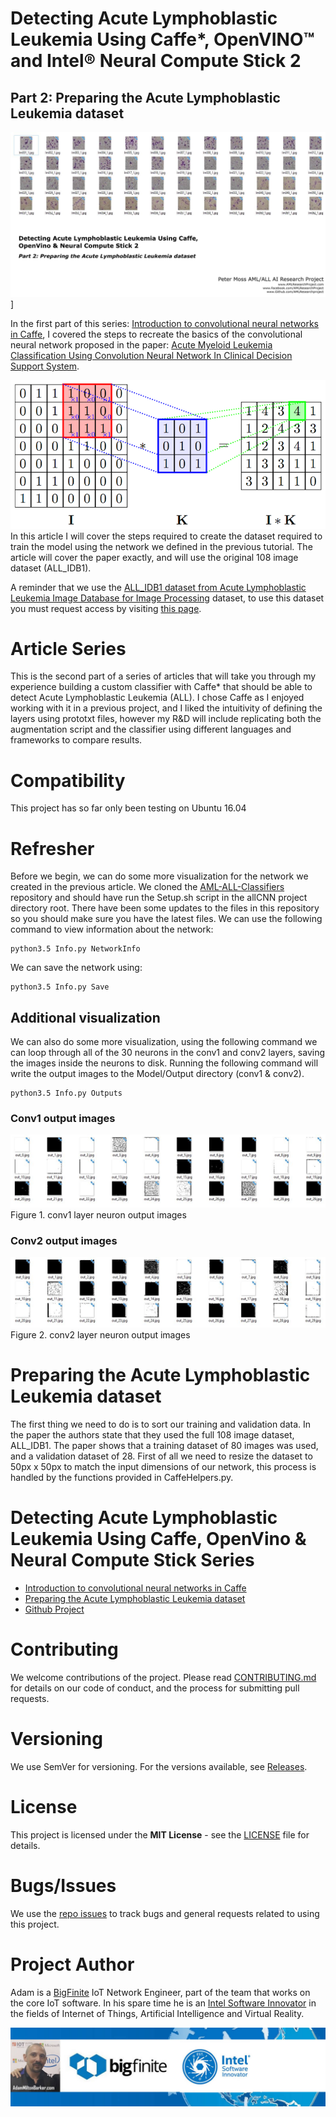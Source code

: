# Detecting Acute Lymphoblastic Leukemia Using Caffe*, OpenVINO™ and Intel® Neural Compute Stick 2
## Part 2: Preparing the Acute Lymphoblastic Leukemia dataset
![Detecting Acute Lymphoblastic Leukemia Using Caffe*, OpenVINO™ and Intel® Neural Compute Stick 2: Part 2](Media/Images/Part-2-Banner.png)  ]

In the first part of this series: [Introduction to convolutional neural networks in Caffe](https://github.com/AMLResearchProject/AML-ALL-Classifiers/blob/master/Python/_Caffe/allCNN/Caffe-Layers.md "Introduction to convolutional neural networks in Caffe"), I covered the steps to recreate the basics of the convolutional neural network proposed in the paper: [Acute Myeloid Leukemia Classification Using Convolution Neural Network In Clinical Decision Support System](https://airccj.org/CSCP/vol7/csit77505.pdf "Acute Myeloid Leukemia Classification Using Convolution Neural Network In Clinical Decision Support System").

![Detecting Acute Lymphoblastic Leukemia Using Caffe*, OpenVINO™ and Intel® Neural Compute Stick 2: Part 2](Media/Images/Anh-Vo-Convolution.png)  
In this article I will cover the steps required to create the dataset required to train the model using the network we defined in the previous tutorial. The article will cover the paper exactly, and will use the original 108 image dataset (ALL_IDB1).

A reminder that we use the [ALL_IDB1 dataset from Acute Lymphoblastic Leukemia Image Database for Image Processing](https://homes.di.unimi.it/scotti/all/ "ALL_IDB1 dataset from Acute Lymphoblastic Leukemia Image Database for Image Processing") dataset, to use this dataset you must request access by visiting [this page](https://homes.di.unimi.it/scotti/all/#download "this page").

# Article Series
This is the second part of a series of articles that will take you through my experience building a custom classifier with Caffe* that should be able to detect Acute Lymphoblastic Leukemia (ALL). I chose Caffe as I enjoyed working with it in a previous project, and I liked the intuitivity of defining the layers using prototxt files, however my R&D will include replicating both the augmentation script and the classifier using different languages and frameworks to compare results.

# Compatibility
This project has so far only been testing on Ubuntu 16.04

# Refresher
Before we begin, we can do some more visualization for the network we created in the previous article. We cloned the [AML-ALL-Classifiers](https://github.com/AMLResearchProject/AML-ALL-Classifiers/ "AML-ALL-Classifiers") repository and should have run the Setup.sh script in the allCNN project directory root. There have been some updates to the files in this repository so you should make sure you have the latest files. We can use the following command to view information about the network:

```
python3.5 Info.py NetworkInfo
```

We can save the network using:

```
python3.5 Info.py Save
```

## Additional visualization
We can also do some more visualization, using the following command we can loop through all of the 30 neurons in the conv1 and conv2 layers, saving the images inside the neurons to disk. Running the following command will write the output images to the Model/Output directory (conv1 & conv2).

```
python3.5 Info.py Outputs
```

### Conv1 output images
![Conv1 output images](Media/Images/Conv1-outputs.jpg)  
Figure 1. conv1 layer neuron output images

### Conv2 output images
![Conv2 output images](Media/Images/Conv2-outputs.jpg)  
Figure 2. conv2 layer neuron output images

# Preparing the Acute Lymphoblastic Leukemia dataset
The first thing we need to do is to sort our training and validation data. In the paper the authors state that they used the full 108 image dataset, ALL_IDB1. The paper shows that a training dataset of 80 images was used, and a validation dataset of 28. First of all we need to resize the dataset to 50px x 50px to match the input dimensions of our network, this process is handled by the functions provided in CaffeHelpers.py.

# Detecting Acute Lymphoblastic Leukemia Using Caffe, OpenVino & Neural Compute Stick Series
- [Introduction to convolutional neural networks in Caffe](https://software.intel.com/en-us/articles/detecting-acute-lymphoblastic-leukemia-using-caffe-openvino-neural-compute-stick-2-part-1 "Introduction to convolutional neural networks in Caffe")  
- [Preparing the Acute Lymphoblastic Leukemia dataset](https://www.linkedin.com/pulse/detecting-acute-lymphoblastic-leukemia-using-caffe-2-milton-barker-1f "Preparing the Acute Lymphoblastic Leukemia dataset")  
- [Github Project](https://github.com/AMLResearchProject/AML-ALL-Classifiers/tree/master/Python/_Caffe/allCNN "Github Project")  

# Contributing
We welcome contributions of the project. Please read [CONTRIBUTING.md](https://github.com/AMLResearchProject/AML-ALL-Classifiers/blob/master/CONTRIBUTING.md "CONTRIBUTING.md") for details on our code of conduct, and the process for submitting pull requests.

# Versioning
We use SemVer for versioning. For the versions available, see [Releases](https://github.com/AMLResearchProject/AML-ALL-Classifiers/releases "Releases").

# License
This project is licensed under the **MIT License** - see the [LICENSE](https://github.com/AMLResearchProject/AML-ALL-Classifiers/blob/master/LICENSE "LICENSE") file for details.

# Bugs/Issues
We use the [repo issues](https://github.com/AMLResearchProject/AML-ALL-Classifiers/issues "repo issues") to track bugs and general requests related to using this project.  

# Project Author
Adam is a [BigFinite](https://www.bigfinite.com "BigFinite") IoT Network Engineer, part of the team that works on the core IoT software. In his spare time he is an [Intel Software Innovator](https://software.intel.com/en-us/intel-software-innovators/overview "Intel Software Innovator") in the fields of Internet of Things, Artificial Intelligence and Virtual Reality.

[![Adam Milton-Barker: BigFinte IoT Network Engineer & Intel® Software Innovator](../../../Media/Images/Adam-Milton-Barker.jpg)](https://github.com/AdamMiltonBarker)